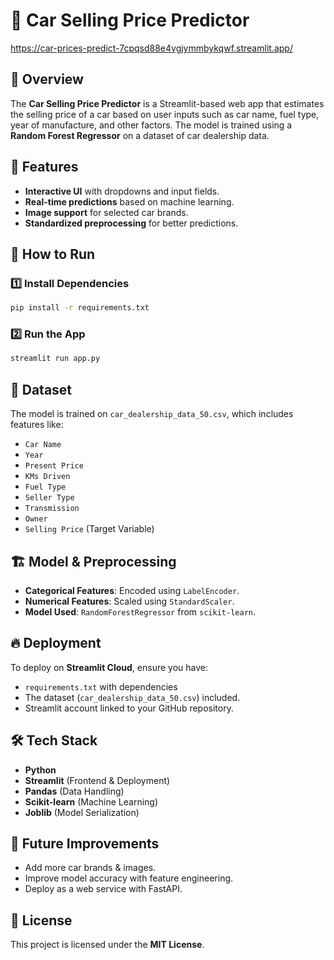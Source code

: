# 🚗 Car Selling Price Predictor

https://car-prices-predict-7cpqsd88e4vgjymmbykqwf.streamlit.app/



## 📌 Overview
The **Car Selling Price Predictor** is a Streamlit-based web app that estimates the selling price of a car based on user inputs such as car name, fuel type, year of manufacture, and other factors. The model is trained using a **Random Forest Regressor** on a dataset of car dealership data.

## 🔧 Features
- **Interactive UI** with dropdowns and input fields.
- **Real-time predictions** based on machine learning.
- **Image support** for selected car brands.
- **Standardized preprocessing** for better predictions.

## 🚀 How to Run
### 1️⃣ Install Dependencies
```bash
pip install -r requirements.txt
```
### 2️⃣ Run the App
```bash
streamlit run app.py
```

## 📁 Dataset
The model is trained on `car_dealership_data_50.csv`, which includes features like:
- `Car Name`
- `Year`
- `Present Price`
- `KMs Driven`
- `Fuel Type`
- `Seller Type`
- `Transmission`
- `Owner`
- `Selling Price` (Target Variable)

## 🏗 Model & Preprocessing
- **Categorical Features**: Encoded using `LabelEncoder`.
- **Numerical Features**: Scaled using `StandardScaler`.
- **Model Used**: `RandomForestRegressor` from `scikit-learn`.

## 🔥 Deployment
To deploy on **Streamlit Cloud**, ensure you have:
- `requirements.txt` with dependencies
- The dataset (`car_dealership_data_50.csv`) included.
- Streamlit account linked to your GitHub repository.

## 🛠 Tech Stack
- **Python**
- **Streamlit** (Frontend & Deployment)
- **Pandas** (Data Handling)
- **Scikit-learn** (Machine Learning)
- **Joblib** (Model Serialization)

## 🎯 Future Improvements
- Add more car brands & images.
- Improve model accuracy with feature engineering.
- Deploy as a web service with FastAPI.

## 📜 License
This project is licensed under the **MIT License**.

